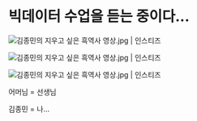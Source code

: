 빅데이터 수업을 듣는 중이다...
=========================



![김종민의 지우고 싶은 흑역사 영상.jpg | 인스티즈](http://file3.instiz.net/data/file3/2019/07/23/8/0/b/80b93cd077801fccf22282d20534a419.jpg)

![김종민의 지우고 싶은 흑역사 영상.jpg | 인스티즈](http://file3.instiz.net/data/file3/2019/07/23/3/0/d/30ddc8b8f3fb491f1c17c3fada52e8ee.jpg)

![김종민의 지우고 싶은 흑역사 영상.jpg | 인스티즈](http://file3.instiz.net/data/file3/2019/07/23/3/0/5/30577b71baea91e484f48ab917feee53.jpg)

어머님 = 선생님

김종민 = 나...